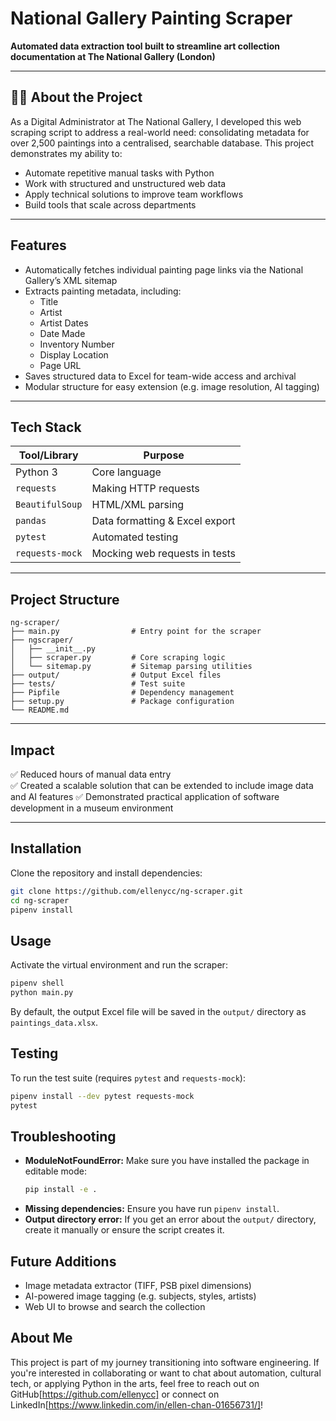 # National Gallery Painting Scraper

**Automated data extraction tool built to streamline art collection documentation at The National Gallery (London)**

---

## 👩‍💻 About the Project

As a Digital Administrator at The National Gallery, I developed this web scraping script to address a real-world need: consolidating metadata for over 2,500 paintings into a centralised, searchable database. This project demonstrates my ability to:

- Automate repetitive manual tasks with Python
- Work with structured and unstructured web data
- Apply technical solutions to improve team workflows
- Build tools that scale across departments

---

## Features

- Automatically fetches individual painting page links via the National Gallery’s XML sitemap
- Extracts painting metadata, including:
  - Title
  - Artist
  - Artist Dates
  - Date Made
  - Inventory Number
  - Display Location
  - Page URL
- Saves structured data to Excel for team-wide access and archival
- Modular structure for easy extension (e.g. image resolution, AI tagging)

---

## Tech Stack

| Tool/Library   | Purpose                           |
|----------------|------------------------------------|
| Python 3       | Core language                     |
| `requests`     | Making HTTP requests              |
| `BeautifulSoup`| HTML/XML parsing                  |
| `pandas`       | Data formatting & Excel export    |
| `pytest`       | Automated testing                 |
| `requests-mock`| Mocking web requests in tests     |

---

## Project Structure

```
ng-scraper/
├── main.py                # Entry point for the scraper
├── ngscraper/
│   ├── __init__.py
│   ├── scraper.py         # Core scraping logic
│   └── sitemap.py         # Sitemap parsing utilities
├── output/                # Output Excel files
├── tests/                 # Test suite
├── Pipfile                # Dependency management
├── setup.py               # Package configuration
└── README.md
```

---

## Impact

✅ Reduced hours of manual data entry  
✅ Created a scalable solution that can be extended to include image data and AI features
✅ Demonstrated practical application of software development in a museum environment

---

## Installation

Clone the repository and install dependencies:

```bash
git clone https://github.com/ellenycc/ng-scraper.git
cd ng-scraper
pipenv install
```

## Usage

Activate the virtual environment and run the scraper:

```bash
pipenv shell
python main.py
```

By default, the output Excel file will be saved in the `output/` directory as `paintings_data.xlsx`.


## Testing

To run the test suite (requires `pytest` and `requests-mock`):

```bash
pipenv install --dev pytest requests-mock
pytest
```

## Troubleshooting

- **ModuleNotFoundError:** Make sure you have installed the package in editable mode:
  ```bash
  pip install -e .
  ```
- **Missing dependencies:** Ensure you have run `pipenv install`.
- **Output directory error:** If you get an error about the `output/` directory, create it manually or ensure the script creates it.


## Future Additions
- Image metadata extractor (TIFF, PSB pixel dimensions)
- AI-powered image tagging (e.g. subjects, styles, artists)
- Web UI to browse and search the collection

## About Me
This project is part of my journey transitioning into software engineering.
If you're interested in collaborating or want to chat about automation, cultural tech, or applying Python in the arts, feel free to reach out on GitHub[https://github.com/ellenycc] or connect on LinkedIn[https://www.linkedin.com/in/ellen-chan-01656731/]!